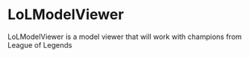 # LoLModelViewer
LoLModelViewer is a model viewer that will work with champions from League of Legends
